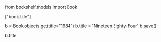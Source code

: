 from bookshelf.models import Book

["book.title"]

b = Book.objects.get(title="1984")
b.title = "Nineteen Eighty-Four"
b.save()

b.title


